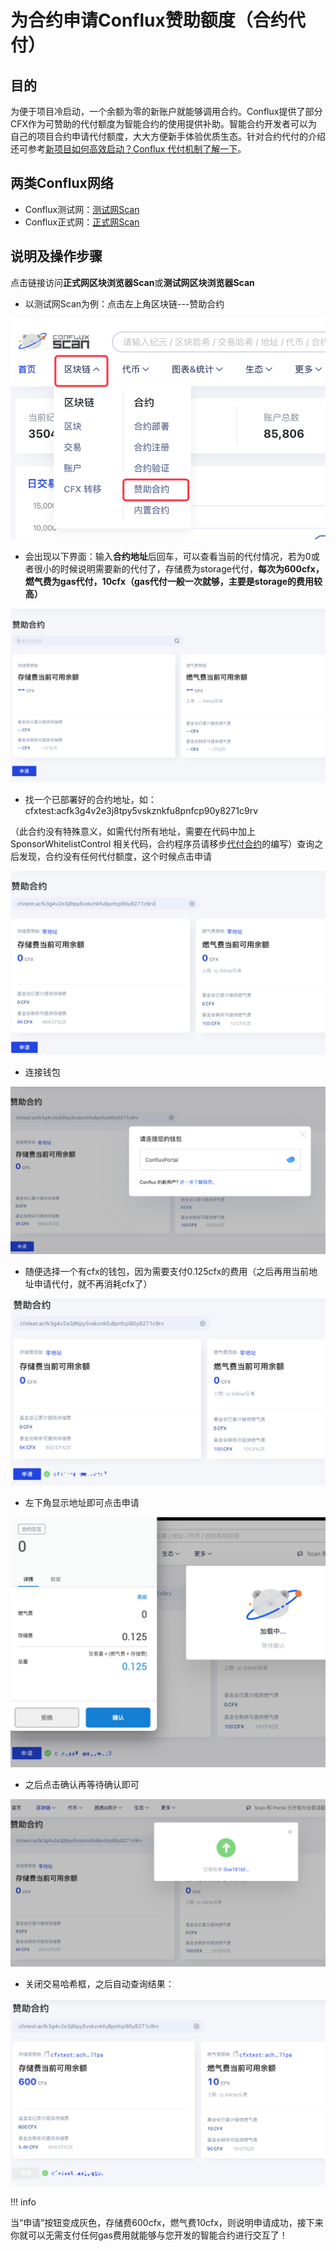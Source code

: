 # 为合约申请Conflux赞助额度（合约代付）

## 目的

为便于项目冷启动，一个余额为零的新账户就能够调用合约。Conflux提供了部分CFX作为可赞助的代付额度为智能合约的使用提供补助。智能合约开发者可以为自己的项目合约申请代付额度，大大方便新手体验优质生态。针对合约代付的介绍还可参考[新项目如何高效启动？Conflux 代付机制了解一下](https://juejin.cn/post/6904212662629236749/)。

## 两类Conflux网络

- Conflux测试网：[测试网Scan](https://testnet.confluxscan.io/)
- Conflux正式网：[正式网Scan](https://confluxscan.io/)

## 说明及操作步骤

点击链接访问**正式网区块浏览器Scan**或**测试网区块浏览器Scan**

- 以测试网Scan为例：点击左上角区块链---赞助合约

![image.png](./figure/1626417359586-078d4704-71d9-4633-a3f6-ba6fafa94418.png)

- 会出现以下界面：输入**合约地址**后回车，可以查看当前的代付情况，若为0或者很小的时候说明需要新的代付了，存储费为storage代付，**每次为600cfx，燃气费为gas代付，10cfx（gas代付一般一次就够，主要是storage的费用较高）**

![image.png](./figure/1626417389270-aa4d0670-8a55-4a36-aada-820caabfa016.png)

- 找一个已部署好的合约地址，如：cfxtest:acfk3g4v2e3j8tpy5vskznkfu8pnfcp90y8271c9rv

（此合约没有特殊意义，如需代付所有地址，需要在代码中加上SponsorWhitelistControl 相关代码，合约程序员请移步[代付合约]()的编写）查询之后发现，合约没有任何代付额度，这个时候点击申请

![image.png](./figure/1626417757679-7970d0d3-b499-4b61-aa53-24a0a63c6ade.png)

- 连接钱包

![image.png](./figure/1626417806340-b101b6df-ba52-42e0-b0d0-8734efcb3891.png)

- 随便选择一个有cfx的钱包，因为需要支付0.125cfx的费用（之后再用当前地址申请代付，就不再消耗cfx了）

![image.png](./figure/1626417899882-a41f00c8-1b00-4e97-ad1c-39c926b670a7.png)

- 左下角显示地址即可点击申请

![image.png](./figure/1626417940172-3e0bec73-2c21-4ef1-8102-86bb8023b9da.png)

- 之后点击确认再等待确认即可

![image.png](./figure/1626417982062-454d863e-c569-4715-9ccf-843e12d900fa.png)

- 关闭交易哈希框，之后自动查询结果：

![image.png](./figure/1626418024183-f890ea08-f31d-4571-85b4-ee2593983bc6.png)

!!! info

​	当“申请”按钮变成灰色，存储费600cfx，燃气费10cfx，则说明申请成功，接下来你就可以无需支付任何gas费用就能够与您开发的智能合约进行交互了！